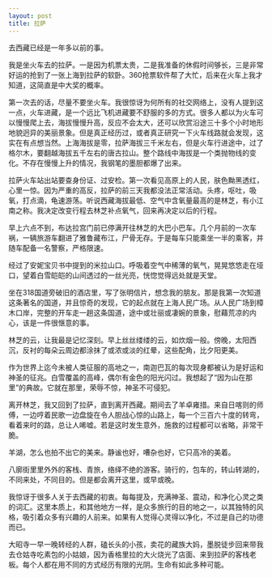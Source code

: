 ```yaml
---
layout: post
title: 拉萨
---
```


去西藏已经是一年多以前的事。

我是坐火车去的拉萨。一是因为机票太贵，二是我准备的休假时间够长，三是非常好运的抢到了一张上海到拉萨的软卧。360抢票软件帮了大忙，后来在火车上我才知道，这简直是中大奖的概率。

第一次去的话，尽量不要坐火车。我很惊讶为何所有的社交网络上，没有人提到这一点，火车进藏，是一个远比飞机进藏要不舒服的多的方式。很多人都以为火车可以慢慢爬上去，海拔慢慢升高，反应不会太大，还可以欣赏沿途三十多个小时地形地貌迥异的美丽景象。但是真正经历过，或者真正研究一下火车线路就会发现，这实在有点想当然。上海海拔是零，拉萨海拔三千米左右，但是火车行进途中，过了格尔木，要翻越海拔五千左右的唐古拉山。整个路线中海拔是一个类抛物线的变化。不存在慢慢上升的情况，我钢笔的墨胆都爆了出来。

拉萨火车站出站要查身份证、过安检。第一次看见高原上的人民，肤色黝黑透红，心里一惊。因为严重的高反，拉萨的前三天我都没法正常活动。头疼，呕吐，吸氧，打点滴，龟速游荡。听说西藏海拔最低、空气中含氧量最高的是林芝，有小江南之称。我决定改变行程去林芝补点氧气，回来再决定以后的行程。

早上六点不到，布达拉宫门前已停满开往林芝的大巴小巴车。几个月前的一次车祸，一辆旅游车翻进了雅鲁藏布江，尸骨无存。于是每车只能乘坐一半的乘客，并随车配备一名警察，严格限速。

经过了安妮宝贝书中提到的米拉山口。呼吸着空气中稀薄的氧气，晃晃悠悠走在垭口，望着白雪皑皑的山间透过的一丝光亮，恍惚觉得远处就是天堂。

坐在318国道旁破旧的酒店里，写了张明信片，想念我的朋友。那是我第一次知道这条著名的国道，并且惊奇的发现，它的起点就在上海人民广场。从人民广场到樟木口岸，完整的开车走一趟这条国道，途中或壮丽或凄婉的景象，慰藉荒凉的内心，该是一件很惬意的事。

林芝的云，让我最是记忆深刻。早上丝丝缕缕的云，如炊烟一般。傍晚，太阳西沉，反衬的每朵云周边都涂抹了或浓或淡的红晕，这些配角，比夕阳更美。

作为世界上迄今未被人类征服的高地之一，南迦巴瓦的每次现身都被认为是好运和神圣的征兆。白雪覆盖的高峰，偶尔有金色的阳光闪过。我想起了“因为山在那里”的典故。它就在那里，荣辱不惊，神圣不可侵犯。

离开林芝，我又回到了拉萨，直到离开西藏。期间去了羊卓雍措。来自日喀则的师傅，一边哼着民歌一边盘旋在令人胆战心惊的山路上，每一个三百六十度的转弯，看着来时的路，总让人唏嘘。若是这时发生意外，施救的过程都可以省略，非常干脆。

羊湖，怎么也拍不出它的美来。静谧也好，嘈杂也好，它只高冷的美着。

八廓街里里外外的客栈、青旅，络绎不绝的游客。骑行的，包车的，转山转湖的，不同来处，不同目的。但是都会离开这里，或早或晚。

我惊讶于很多人关于去西藏的初衷。每每提及，充满神圣、震动，和净化心灵之类的词汇。这里本质上，和其他地方一样，是众多旅行的目的地之一，以其独特的风格，吸引着众多有兴趣的人前来。如果有人觉得心灵得以净化，不过是自己的功德而已。

大昭寺一早一晚转经的人群，磕长头的小孩，卖花的藏族大妈，墨脱徒步回来带我去仓姑寺吃素包的小姑娘，因为香格里拉的大火烧光了店面、来到拉萨的客栈老板。每个人都在用不同的方式经历有限的光阴。生命有如此多种可能。

